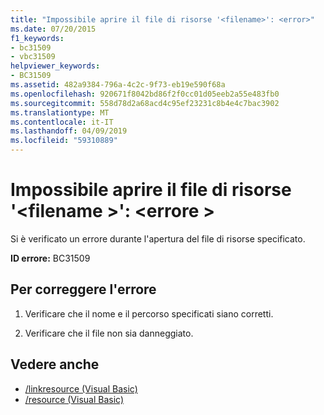 ```yaml
---
title: "Impossibile aprire il file di risorse '<filename>': <error>"
ms.date: 07/20/2015
f1_keywords:
- bc31509
- vbc31509
helpviewer_keywords:
- BC31509
ms.assetid: 482a9384-796a-4c2c-9f73-eb19e590f68a
ms.openlocfilehash: 920671f8042bd86f2f0cc01d05eeb2a55e483fb0
ms.sourcegitcommit: 558d78d2a68acd4c95ef23231c8b4e4c7bac3902
ms.translationtype: MT
ms.contentlocale: it-IT
ms.lasthandoff: 04/09/2019
ms.locfileid: "59310889"
---
```

# <a name="unable-to-open-resource-file-filename-error"></a>Impossibile aprire il file di risorse '\<filename >': \<errore >
Si è verificato un errore durante l'apertura del file di risorse specificato.  
  
 **ID errore:** BC31509  
  
## <a name="to-correct-this-error"></a>Per correggere l'errore  
  
1. Verificare che il nome e il percorso specificati siano corretti.  
  
2. Verificare che il file non sia danneggiato.  
  
## <a name="see-also"></a>Vedere anche

- [/linkresource (Visual Basic)](../../visual-basic/reference/command-line-compiler/linkresource.md)
- [/resource (Visual Basic)](../../visual-basic/reference/command-line-compiler/resource.md)
